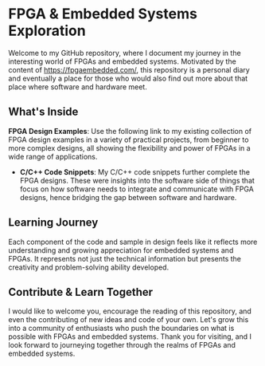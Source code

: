 # FPGA & Embedded Systems Exploration

Welcome to my GitHub repository, where I document my journey in the interesting world of FPGAs and embedded systems. Motivated by the content of https://fpgaembedded.com/, this repository is a personal diary and eventually a place for those who would also find out more about that place where software and hardware meet.

## What's Inside

**FPGA Design Examples**: Use the following link to my existing collection of FPGA design examples in a variety of practical projects, from beginner to more complex designs, all showing the flexibility and power of FPGAs in a wide range of applications.

- **C/C++ Code Snippets**: My C/C++ code snippets further complete the FPGA designs. These were insights into the software side of things that focus on how software needs to integrate and communicate with FPGA designs, hence bridging the gap between software and hardware.

## Learning Journey

Each component of the code and sample in design feels like it reflects more understanding and growing appreciation for embedded systems and FPGAs. It represents not just the technical information but presents the creativity and problem-solving ability developed.

## Contribute & Learn Together

I would like to welcome you, encourage the reading of this repository, and even the contributing of new ideas and code of your own. Let's grow this into a community of enthusiasts who push the boundaries on what is possible with FPGAs and embedded systems. Thank you for visiting, and I look forward to journeying together through the realms of FPGAs and embedded systems.
